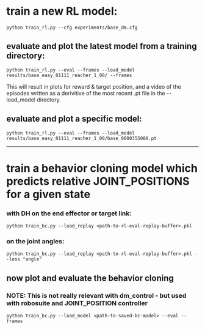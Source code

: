 # train a new RL model:

`python train_rl.py --cfg experiments/base_dm.cfg`

## evaluate and plot the latest model from a training directory:  

`python train_rl.py --eval --frames --load_model results/base_easy_01111_reacher_1_00/ --frames`

This will result in plots for reward & target position, and a video of the episodes written as a derivitive of the most recent .pt file in the --load_model directory. 

## evaluate and plot a specific model:

`python train_rl.py --eval --frames --load_model results/base_easy_01111_reacher_1_00/base_0000355000.pt`

---

# train a behavior cloning model which predicts relative JOINT_POSITIONS for a given state 
 

### with DH on the end effector or target link:

`python train_bc.py --load_replay <path-to-rl-eval-replay-buffer>.pkl`

### on the joint angles:

`python train_bc.py --load_replay <path-to-rl-eval-replay-buffer>.pkl --loss "angle"`


## now plot and evaluate the behavior cloning 
### NOTE: This is not really relevant with dm_control - but used with robosuite and JOINT_POSITION controller

`python train_bc.py --load_model <path-to-saved-bc-model> --eval --frames`
